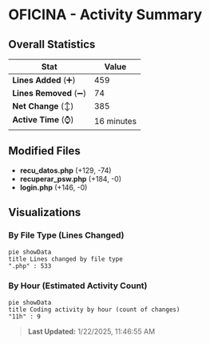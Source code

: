 # OFICINA - Activity Summary 

## Overall Statistics

| Stat                   | Value                                                             |
| ---------------------- | ----------------------------------------------------------------- |
| **Lines Added** (➕)   | 459                                          |
| **Lines Removed** (➖) | 74                                        |
| **Net Change** (↕)    | 385                |
| **Active Time** (⌚)   | 16 minutes |


## Modified Files
- **recu_datos.php** (+129, -74)
- **recuperar_psw.php** (+184, -0)
- **login.php** (+146, -0)

## Visualizations

### By File Type (Lines Changed)

```mermaid
pie showData
title Lines changed by file type
".php" : 533
```

### By Hour (Estimated Activity Count)

```mermaid
pie showData
title Coding activity by hour (count of changes)
"11h" : 9
```


> **Last Updated:** 1/22/2025, 11:46:55 AM
